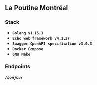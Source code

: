 ## La Poutine Montréal

### Stack
* **`Golang v1.15.3`**
* **`Echo web framework v4.1.17`**
* **`Swagger OpenAPI specification v3.0.3`**
* **`Docker Compose`**
* **`GNU Make`**

### Endpoints

##### `/bonjour` 